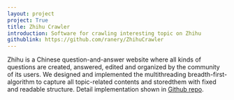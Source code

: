 ```yaml
---
layout: project
project: True
title: Zhihu Crawler
introduction: Software for crawling interesting topic on Zhihu
githublink: https://github.com/ranery/ZhihuCrawler
---
```


Zhihu is a Chinese question-and-answer website where all kinds of questions are created, answered, edited and organized by the community of its users. We designed and implemented the multithreading breadth-first-algorithm to capture all topic-related contents and storedthem with fixed and readable structure. Detail implementation shown in [Github repo](https://github.com/ranery/ZhihuCrawler).
